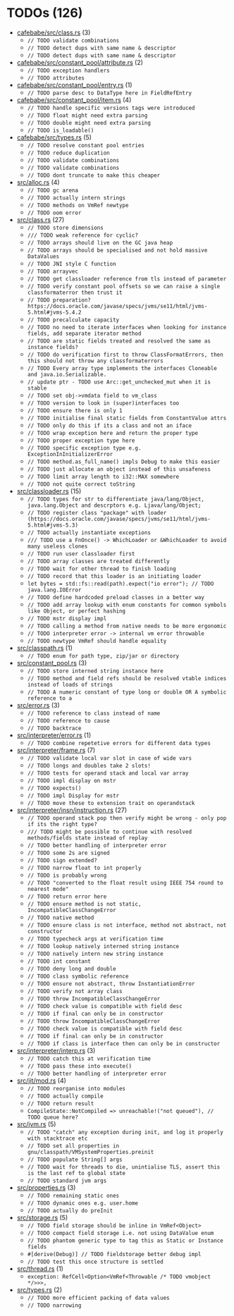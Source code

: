 # TODOs (126)
 * [cafebabe/src/class.rs](cafebabe/src/class.rs) (3)
   * `// TODO validate combinations`
   * `// TODO detect dups with same name & descriptor`
   * `// TODO detect dups with same name & descriptor`
 * [cafebabe/src/constant_pool/attribute.rs](cafebabe/src/constant_pool/attribute.rs) (2)
   * `// TODO exception handlers`
   * `// TODO attributes`
 * [cafebabe/src/constant_pool/entry.rs](cafebabe/src/constant_pool/entry.rs) (1)
   * `// TODO parse desc to DataType here in FieldRefEntry`
 * [cafebabe/src/constant_pool/item.rs](cafebabe/src/constant_pool/item.rs) (4)
   * `// TODO handle specific versions tags were introduced`
   * `// TODO float might need extra parsing`
   * `// TODO double might need extra parsing`
   * `// TODO is_loadable()`
 * [cafebabe/src/types.rs](cafebabe/src/types.rs) (5)
   * `// TODO resolve constant pool entries`
   * `// TODO reduce duplication`
   * `// TODO validate combinations`
   * `// TODO validate combinations`
   * `// TODO dont truncate to make this cheaper`
 * [src/alloc.rs](src/alloc.rs) (4)
   * `// TODO gc arena`
   * `// TODO actually intern strings`
   * `// TODO methods on VmRef newtype`
   * `// TODO oom error`
 * [src/class.rs](src/class.rs) (27)
   * `// TODO store dimensions`
   * `/// TODO weak reference for cyclic?`
   * `// TODO arrays should live on the GC java heap`
   * `// TODO arrays should be specialised and not hold massive DataValues`
   * `// TODO JNI style C function`
   * `// TODO arrayvec`
   * `// TODO get classloader reference from tls instead of parameter`
   * `// TODO verify constant pool offsets so we can raise a single classformaterror then trust it`
   * `// TODO preparation? https://docs.oracle.com/javase/specs/jvms/se11/html/jvms-5.html#jvms-5.4.2`
   * `// TODO precalculate capacity`
   * `// TODO no need to iterate interfaces when looking for instance fields, add separate iterator method`
   * `// TODO are static fields treated and resolved the same as instance fields?`
   * `// TODO do verification first to throw ClassFormatErrors, then this should not throw any classformaterrors`
   * `// TODO Every array type implements the interfaces Cloneable and java.io.Serializable.`
   * `// update ptr - TODO use Arc::get_unchecked_mut when it is stable`
   * `// TODO set obj->vmdata field to vm_class`
   * `// TODO version to look in (super)interfaces too`
   * `// TODO ensure there is only 1`
   * `// TODO initialise final static fields from ConstantValue attrs`
   * `// TODO only do this if its a class and not an iface`
   * `// TODO wrap exception here and return the proper type`
   * `// TODO proper exception type here`
   * `// TODO specific exception type e.g. ExceptionInInitializerError`
   * `// TODO method.as_full_name() impls Debug to make this easier`
   * `// TODO just allocate an object instead of this unsafeness`
   * `// TODO limit array length to i32::MAX somewhere`
   * `// TODO not quite correct toString`
 * [src/classloader.rs](src/classloader.rs) (15)
   * `// TODO types for str to differentiate java/lang/Object, java.lang.Object and descrptors e.g. Ljava/lang/Object;`
   * `// TODO register class "package" with loader (https://docs.oracle.com/javase/specs/jvms/se11/html/jvms-5.html#jvms-5.3)`
   * `// TODO actually instantiate exceptions`
   * `/// TODO use a FnOnce() -> WhichLoader or &WhichLoader to avoid many useless clones`
   * `// TODO run user classloader first`
   * `// TODO array classes are treated differently`
   * `// TODO wait for other thread to finish loading`
   * `// TODO record that this loader is an initiating loader`
   * `let bytes = std::fs::read(path).expect("io error"); // TODO java.lang.IOError`
   * `// TODO define hardcoded preload classes in a better way`
   * `// TODO add array lookup with enum constants for common symbols like Object, or perfect hashing`
   * `// TODO mstr display impl`
   * `// TODO calling a method from native needs to be more ergonomic`
   * `// TODO interpreter error -> internal vm error throwable`
   * `// TODO newtype VmRef should handle equality`
 * [src/classpath.rs](src/classpath.rs) (1)
   * `// TODO enum for path type, zip/jar or directory`
 * [src/constant_pool.rs](src/constant_pool.rs) (3)
   * `// TODO store interned string instance here`
   * `// TODO method and field refs should be resolved vtable indices instead of loads of strings`
   * `// TODO A numeric constant of type long or double OR A symbolic reference to a`
 * [src/error.rs](src/error.rs) (3)
   * `// TODO reference to class instead of name`
   * `// TODO reference to cause`
   * `// TODO backtrace`
 * [src/interpreter/error.rs](src/interpreter/error.rs) (1)
   * `// TODO combine repetetive errors for different data types`
 * [src/interpreter/frame.rs](src/interpreter/frame.rs) (7)
   * `// TODO validate local var slot in case of wide vars`
   * `// TODO longs and doubles take 2 slots!`
   * `// TODO tests for operand stack and local var array`
   * `// TODO impl display on mstr`
   * `// TODO expects()`
   * `// TODO impl Display for mstr`
   * `// TODO move these to extension trait on operandstack`
 * [src/interpreter/insn/instruction.rs](src/interpreter/insn/instruction.rs) (27)
   * `// TODO operand stack pop then verify might be wrong - only pop if its the right type?`
   * `/// TODO might be possible to continue with resolved methods/fields state instead of replay`
   * `// TODO better handling of interpreter error`
   * `// TODO some 2s are signed`
   * `// TODO sign extended?`
   * `// TODO narrow float to int properly`
   * `// TODO is probably wrong`
   * `// TODO "converted to the float result using IEEE 754 round to nearest mode"`
   * `// TODO return error here`
   * `// TODO ensure method is not static, IncompatibleClassChangeError`
   * `// TODO native method`
   * `// TODO ensure class is not interface, method not abstract, not constructor`
   * `// TODO typecheck args at verification time`
   * `// TODO lookup natively interned string instance`
   * `// TODO natively intern new string instance`
   * `// TODO int constant`
   * `// TODO deny long and double`
   * `// TODO class symbolic reference`
   * `// TODO ensure not abstract, throw InstantiationError`
   * `// TODO verify not array class`
   * `// TODO throw IncompatibleClassChangeError`
   * `// TODO check value is compatible with field desc`
   * `// TODO if final can only be in constructor`
   * `// TODO throw IncompatibleClassChangeError`
   * `// TODO check value is compatible with field desc`
   * `// TODO if final can only be in constructor`
   * `// TODO if class is interface then can only be in constructor`
 * [src/interpreter/interp.rs](src/interpreter/interp.rs) (3)
   * `// TODO catch this at verification time`
   * `// TODO pass these into execute()`
   * `// TODO better handling of interpreter error`
 * [src/jit/mod.rs](src/jit/mod.rs) (4)
   * `// TODO reorganise into modules`
   * `// TODO actually compile`
   * `// TODO return result`
   * `CompileState::NotCompiled => unreachable!("not queued"), // TODO queue here?`
 * [src/jvm.rs](src/jvm.rs) (5)
   * `// TODO "catch" any exception during init, and log it properly with stacktrace etc`
   * `// TODO set all properties in gnu/classpath/VMSystemProperties.preinit`
   * `// TODO populate String[] args`
   * `// TODO wait for threads to die, unintialise TLS, assert this is the last ref to global state`
   * `// TODO standard jvm args`
 * [src/properties.rs](src/properties.rs) (3)
   * `// TODO remaining static ones`
   * `// TODO dynamic ones e.g. user.home`
   * `// TODO actually do preInit`
 * [src/storage.rs](src/storage.rs) (5)
   * `// TODO field storage should be inline in VmRef<Object>`
   * `// TODO compact field storage i.e. not using DataValue enum`
   * `// TODO phantom generic type to tag this as Static or Instance fields`
   * `#[derive(Debug)] // TODO fieldstorage better debug impl`
   * `// TODO test this once structure is settled`
 * [src/thread.rs](src/thread.rs) (1)
   * `exception: RefCell<Option<VmRef<Throwable /* TODO vmobject */>>>,`
 * [src/types.rs](src/types.rs) (2)
   * `// TODO more efficient packing of data values`
   * `// TODO narrowing`
